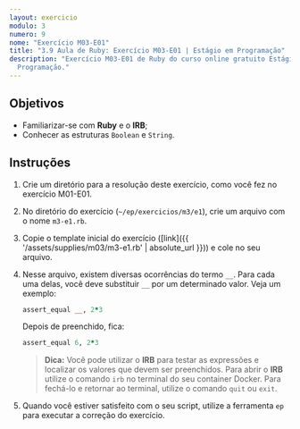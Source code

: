 ```yaml
---
layout: exercicio
modulo: 3
numero: 9
nome: "Exercício M03-E01"
title: "3.9 Aula de Ruby: Exercício M03-E01 | Estágio em Programação"
description: "Exercício M03-E01 de Ruby do curso online gratuito Estágio em
  Programação."
---
```


## Objetivos

- Familiarizar-se com **Ruby** e o **IRB**;
- Conhecer as estruturas `Boolean` e `String`.

## Instruções

1. Crie um diretório para a resolução deste exercício, como você fez no
exercício M01-E01.

2. No diretório do exercício (`~/ep/exercicios/m3/e1`), crie um
arquivo com o nome `m3-e1.rb`.

3. Copie o template inicial do exercício
([link]({{ '/assets/supplies/m03/m3-e1.rb' | absolute_url }})) e cole no seu
arquivo.

4. Nesse arquivo, existem diversas ocorrências do termo `__`. Para cada uma
delas, você deve substituir `__` por um determinado valor. Veja um exemplo:

    ```ruby
    assert_equal __, 2*3
    ```

    Depois de preenchido, fica:

    ```ruby
    assert_equal 6, 2*3
    ```

    > **Dica:** Você pode utilizar o **IRB** para testar as expressões e
    > localizar os valores que devem ser preenchidos. Para abrir o **IRB**
    > utilize o comando `irb` no terminal do seu container Docker. Para fechá-lo
    > e retornar ao terminal, utilize o comando `quit` ou `exit`.

5. Quando você estiver satisfeito com o seu script, utilize a ferramenta `ep`
para executar a correção do exercício.
